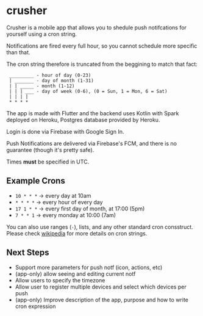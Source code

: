 # crusher

Crusher is a mobile app that allows you to shedule push notifcations for yourself using a cron string.

Notifications are fired every full hour, so you cannot schedule more specific than that.

The cron string therefore is truncated from the beggining to match that fact:

```
 _________ - hour of day (0-23)
 | _______ - day of month (1-31)
 | | _____ - month (1-12)
 | | | ___ - day of week (0-6), (0 = Sun, 1 = Mon, 6 = Sat)
 | | | |
 * * * *
```

The app is made with Flutter and the backend uses Kotlin with Spark deployed on Heroku, Postgres database provided by Heroku.

Login is done via Firebase with Google Sign In.

Push Notifications are delivered via Firebase's FCM, and there is no guarantee (though it's pretty safe).

Times **must** be specified in UTC.

## Example Crons

* `10 * * *` -> every day at 10am
* `* * * *` -> every hour of every day
* `17 1 * *` -> every first day of month, at 17:00 (5pm)
* `7 * * 1` -> every monday at 10:00 (7am)

You can also use ranges (`-`), lists, and any other standard cron consstruct. Please check [wikipedia](https://en.wikipedia.org/wiki/Cron) for more details on cron strings.

## Next Steps

 * Support more parameters for push notf (icon, actions, etc)
 * (app-only) allow seeing and editing current notf
 * Allow users to specify the timezone
 * Allow user to register multiple devices and select which devices per push
 * (app-only) Improve description of the app, purpose and how to write cron expression
